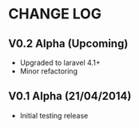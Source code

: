 CHANGE LOG
==========


## V0.2 Alpha (Upcoming)

* Upgraded to laravel 4.1+
* Minor refactoring


## V0.1 Alpha (21/04/2014)

* Initial testing release
